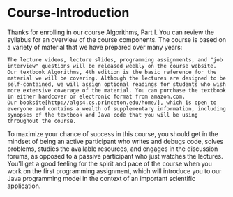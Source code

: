 # Course-Introduction

Thanks for enrolling in our course Algorithms, Part I. You can review the syllabus for an overview of the course components. The course is based on a variety of material that we have prepared over many years:

    The lecture videos, lecture slides, programming assignments, and "job interview" questions will be released weekly on the course website.
    Our textbook Algorithms, 4th edition is the basic reference for the material we will be covering. Although the lectures are designed to be self-contained, we will assign optional readings for students who wish more extensive coverage of the material. You can purchase the textbook in either hardcover or electronic format from amazon.com.
    Our booksite[http://algs4.cs.princeton.edu/home/], which is open to everyone and contains a wealth of supplementary information, including synopses of the textbook and Java code that you will be using throughout the course. 

To maximize your chance of success in this course, you should get in the mindset of being an active participant who writes and debugs code, solves problems, studies the available resources, and engages in the discussion forums, as opposed to a passive participant who just watches the lectures. You'll get a good feeling for the spirit and pace of the course when you work on the first programming assignment, which will introduce you to our Java programming model in the context of an important scientific application.

